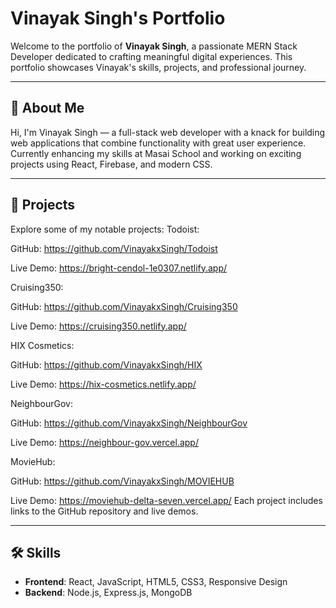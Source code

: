 # Vinayak Singh's Portfolio

Welcome to the portfolio of **Vinayak Singh**, a passionate MERN Stack Developer dedicated to crafting meaningful digital experiences. This portfolio showcases Vinayak's skills, projects, and professional journey.

---

## 🚀 About Me

Hi, I'm Vinayak Singh — a full-stack web developer with a knack for building web applications that combine functionality with great user experience. Currently enhancing my skills at Masai School and working on exciting projects using React, Firebase, and modern CSS.

---

## 💼 Projects

Explore some of my notable projects:
Todoist:

GitHub: https://github.com/VinayakxSingh/Todoist

Live Demo: https://bright-cendol-1e0307.netlify.app/

Cruising350:

GitHub: https://github.com/VinayakxSingh/Cruising350

Live Demo: https://cruising350.netlify.app/

HIX Cosmetics:

GitHub: https://github.com/VinayakxSingh/HIX

Live Demo: https://hix-cosmetics.netlify.app/

NeighbourGov:

GitHub: https://github.com/VinayakxSingh/NeighbourGov

Live Demo: https://neighbour-gov.vercel.app/

MovieHub:

GitHub: https://github.com/VinayakxSingh/MOVIEHUB

Live Demo: https://moviehub-delta-seven.vercel.app/
Each project includes links to the GitHub repository and live demos.

---

## 🛠 Skills

- **Frontend**: React, JavaScript, HTML5, CSS3, Responsive Design
- **Backend**: Node.js, Express.js, MongoDB
